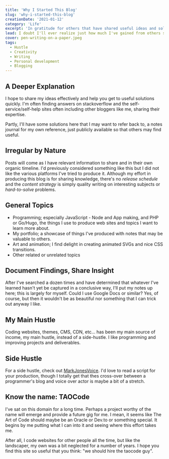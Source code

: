 ```yaml
---
title: 'Why I Started This Blog'
slug: 'why-i-started-this-blog'
creationDate: '2021-01-12'
category: 'Life'
excerpt: 'In gratitude for others that have shared useful ideas and solutions.'
lead: I doubt I'll ever realize just how much I've gained from others sharing what they've learned or created. I made this blog to share some notes on things I've learned, especially around making web sites.
cover: pen-writing-on-a-paper.jpeg
tags:
  - Hustle
  - Creativity
  - Writing
  - Personal development
  - Blogging
---
```


## A Deeper Explanation

I hope to share my ideas effectively and help you get to useful solutions quickly. I'm often finding answers on stackoverflow and the self-service/self-help sites often including other bloggers like me, sharing their expertise.

Partly, I'll have some solutions here that I may want to refer back to, a notes journal for my own reference, just publicly available so that others may find useful.

## Irregular by Nature

Posts will come as I have relevant information to share and in their own organic timeline. I'd previously considered something like this but I did not like the various platforms I've tried to produce it. Although my effort in producing this blog is for sharing knowledge, there's no *release schedule* and the *content strategy* is simply quality writing on interesting subjects or *hard-to-solve* problems.

## General Topics

- Programming; especially JavaScript - Node and App making, and PHP or Go/Hugo, the things I use to produce web sites and topics I want to learn more about.
- My portfolio; a showcase of things I've produced with notes that may be valuable to others.
- Art and animation; I find delight in creating animated SVGs and nice CSS transitions.
- Other related or unrelated topics

## Document Findings, Share Insight

After I've searched a dozen times and have determined that whatever I've learned hasn't yet be captured in a conclusive way, I'll put my notes up here; this is largely for myself. Could I use Google Docs or similar? Yes, of course, but then it wouldn't be as beautiful nor something that I can trick out anyway I like.

## My Main Hustle

Coding websites, themes, CMS, CDN, etc... has been my main source of income, my main hustle, instead of a side-hustle. I like programming and improving projects and deliverables. 

## Side Hustle

For a side hustle, check out [MarkJonesVoice](https://markjonesvoice.com/). I'd love to read a script for your production, though I totally get that thes cross-over between a programmer's blog and voice over actor is maybe a bit of a stretch.

## Know the name: TAOCode

I've sat on this domain for a long time. Perhaps a project worthy of the name will emerge and provide a future gig for me. I mean, it seems like The Art of Code should maybe be an Oracle or Dev.to or something special. It begins by me putting what I can into it and seeing where this effort takes me.

After all, I code websites for other people all the time, but like the landscaper, my own was a bit neglected for a number of years. I hope you find this site so useful that you think: "we should hire the taocode guy".
